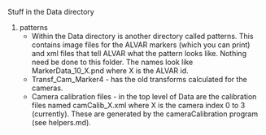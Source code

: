 Stuff in the Data directory
1. patterns
   * Within the Data directory is another directory called patterns. This contains image files for the ALVAR markers (which you can print) and xml files that tell ALVAR what the pattern looks like. Nothing need be done to this folder. The names look like MarkerData_10_X.pnd where X is the ALVAR id.
   * Transf_Cam_Marker4 - has the old transforms calculated for the cameras.
   * Camera calibration files - in the top level of Data are the calibration files named camCalib_X.xml where X is the camera index 0 to 3 (currently). These are generated by the cameraCalibration program (see helpers.md).
